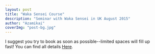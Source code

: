 ```yaml
---
layout: post
title: "Waka Sensei Course"
description: "Seminar with Waka Sensei in UK August 2015"
author: "Azamikai"
coverImg: "post-bg.jpg"
---
```


I suggest you try to book as soon as possible--limited spaces will fill up fast! You can find all details [Here](https://ukaonline.org.uk/event/30th-anniversary/).


